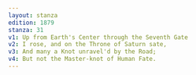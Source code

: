 ```yaml
---
layout: stanza
edition: 1879
stanza: 31
v1: Up from Earth's Center through the Seventh Gate
v2: I rose, and on the Throne of Saturn sate,
v3: And many a Knot unravel'd by the Road;
v4: But not the Master-knot of Human Fate.
---
```

